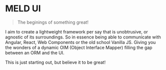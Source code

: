 MELD UI
=======

> The beginings of something great!

I aim to create a lightweight framework per say that is unobtrusive, or agnostic of its surroundings. So in essence being able to communicate with Angular, React, Web Components or the old school Vanilla JS. Giving you the wonders of a dynamic OIM (Object Interface Mapper) filling the gap between an ORM and the UI.

This is just starting out, but believe it to be great!
